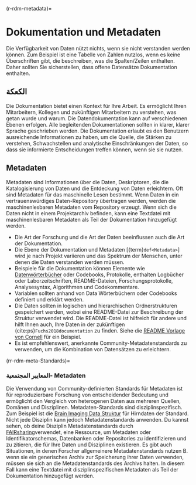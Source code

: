 (r-rdm-metadata)=
# Dokumentation und Metadaten

Die Verfügbarkeit von Daten nützt nichts, wenn sie nicht verstanden werden können. Zum Beispiel ist eine Tabelle von Zahlen nutzlos, wenn es keine Überschriften gibt, die beschreiben, was die Spalten/Zeilen enthalten. Daher sollten Sie sicherstellen, dass offene Datensätze Dokumentation enthalten.

## الكعكة

Die Dokumentation bietet einen Kontext für Ihre Arbeit. Es ermöglicht Ihren Mitarbeitern, Kollegen und zukünftigen Mitarbeitern zu verstehen, was getan wurde und warum. Die Datendokumentation kann auf verschiedenen Ebenen erfolgen. Alle begleitenden Dokumentationen sollten in klarer, klarer Sprache geschrieben werden. Die Dokumentation erlaubt es den Benutzern ausreichende Informationen zu haben, um die Quelle, die Stärken zu verstehen, Schwachstellen und analytische Einschränkungen der Daten, so dass sie informierte Entscheidungen treffen können, wenn sie sie nutzen.

## Metadaten

Metadaten sind Informationen über die Daten, Deskriptoren, die die Katalogisierung von Daten und die Entdeckung von Daten erleichtern. Oft sind Metadaten für das maschinelle Lesen bestimmt. Wenn Daten in ein vertrauenswürdiges Daten-Repository übertragen werden, werden die maschinenlesbaren Metadaten vom Repository erzeugt. Wenn sich die Daten nicht in einem Projektarchiv befinden, kann eine Textdatei mit maschinenlesbaren Metadaten als Teil der Dokumentation hinzugefügt werden.

- Die Art der Forschung und die Art der Daten beeinflussen auch die Art der Dokumentation.
- Die Ebene der Dokumentation und Metadaten [{term}`def<Metadata>`] wird je nach Projekt variieren und das Spektrum der Menschen, unter denen die Daten verstanden werden müssen.
- Beispiele für die Dokumentation können Elemente wie [Datenwörterbücher](https://help.osf.io/hc/en-us/articles/360019739054-How-to-Make-a-Data-Dictionary) oder Codebooks, Protokolle, enthalten Logbücher oder Laborzeitschriften, README-Dateien, Forschungsprotokolle, Analysesyntax, Algorithmen und Codekommentare.
- Variablen sollten anhand von Data Wörterbüchern oder Codebooks definiert und erklärt werden.
- Die Daten sollten in logischen und hierarchischen Ordnerstrukturen gespeichert werden, wobei eine README-Datei zur Beschreibung der Struktur verwendet wird. Die README-Datei ist hilfreich für andere und hilft Ihnen auch, Ihre Daten in der zukünftigen {cite:ps}`Fuchs2018documentation` zu finden. Siehe die [README Vorlage von Cornell](https://cornell.app.box.com/v/ReadmeTemplate) für ein Beispiel.
- Es ist empfehlenswert, anerkannte Community-Metadatenstandards zu verwenden, um die Kombination von Datensätzen zu erleichtern.

(rr-rdm-meta-Standards)=
### المعايير المجتمعية- Metadaten

Die Verwendung von Community-definierten Standards für Metadaten ist für reproduzierbare Forschung von entscheidender Bedeutung und ermöglicht den Vergleich von heterogenen Daten aus mehreren Quellen, Domänen und Disziplinen. Metadaten-Standards sind disziplinspezifisch. Zum Beispiel ist die [Brain Imaging Data Struktur](https://doi.org/10.25504/FAIRsharing.rd1j6t) für Hirndaten der Standard. Nicht jede Disziplin kann jedoch Metadatenstandards anwenden. Du kannst sehen, ob deine Disziplin Metadatenstandards durch [FAIRsharing](https://fairsharing.org/)verwendet, eine Ressource, um Metadaten oder Identifikatorschemas, Datenbanken oder Repositories zu identifizieren und zu zitieren, die für Ihre Daten und Disziplinen existieren. Es gibt auch Situationen, in denen Forscher allgemeinere Metadatenstandards nutzen B. wenn sie ein generisches Archiv zur Speicherung ihrer Daten verwenden, müssen sie sich an die Metadatenstandards des Archivs halten. In diesem Fall kann eine Textdatei mit disziplinspezifischen Metadaten als Teil der Dokumentation hinzugefügt werden.
